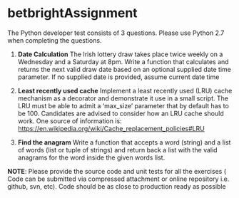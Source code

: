 # betbrightAssignment

The Python developer test consists of 3 questions. Please use Python 2.7 when completing the
questions.

1. **Date Calculation**
The Irish lottery draw takes place twice weekly on a Wednesday and a Saturday at 8pm. Write a
function that calculates and returns the next valid draw date based on an optional supplied date
time parameter. If no supplied date is provided, assume current date time

2. **Least recently used cache** 
Implement a least recently used (LRU) cache mechanism as a decorator and demonstrate it use in a small script. The LRU must be able to admit a ‘max_size’ parameter that by default has to be 100. Candidates are advised to consider how an LRU cache should work. One source of information
is: https://en.wikipedia.org/wiki/Cache_replacement_policies#LRU

3. **Find the anagram**
Write a function that accepts a word (string) and a list of words (list or tuple of strings) and return
back a list with the valid anagrams for the word inside the given words list.

**NOTE**: Please provide the source code and unit tests for all the exercises ( Code can be
submitted via compressed attachment or online repository i.e. github, svn, etc).
Code should be as close to production ready as possible
